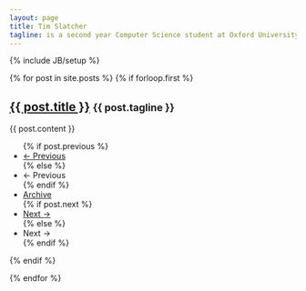 ```yaml
---
layout: page
title: Tim Slatcher
tagline: is a second year Computer Science student at Oxford University
---
```

{% include JB/setup %}

{% for post in site.posts %}
    {% if forloop.first %}

<h2><a href="{{ BASE_PATH }}{{ post.url }}">{{ post.title }}</a> <small>{{ post.tagline }}</small></h2>


<div class="row">
  <div class="span8">
    {{ post.content }}
  </div>
</div>
  
<div class="pagination">
  <ul>
  {% if post.previous %}
    <li class="prev"><a href="{{ BASE_PATH }}{{ post.previous.url }}" title="{{ post.previous.title }}">&larr; Previous</a></li>
  {% else %}
    <li class="prev disabled"><a>&larr; Previous</a></li>
  {% endif %}
<li><a href="{{ BASE_PATH }}{{ site.JB.archive_path }}">Archive</a></li>
  {% if post.next %}
    <li class="next"><a href="{{ BASE_PATH }}{{ post.next.url }}" title="{{ post.next.title }}">Next &rarr;</a></li>
  {% else %}
    <li class="next disabled"><a>Next &rarr;</a></li>
  {% endif %}
    </ul>
</div>
    {% endif %}

  {% endfor %}